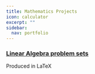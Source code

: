 ```yaml
---
title: Mathematics Projects
icon: calculator
excerpt: ""
sidebar:
  nav: portfolio
---
```


### [Linear Algebra problem sets](https://github.com/wolfchimneyrock/LinearAlgebra)

Produced in LaTeX
